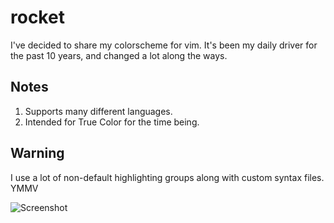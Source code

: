 # rocket
I've decided to share my colorscheme for vim. It's been my daily driver for the past 10 years, and changed a lot along the ways. 

Notes
-----
1. Supports many different languages.
3. Intended for True Color for the time being.

Warning
-------
I use a lot of non-default highlighting groups along with custom syntax files. YMMV 

![Screenshot](https://i.imgur.com/fLkR3MH.png)
